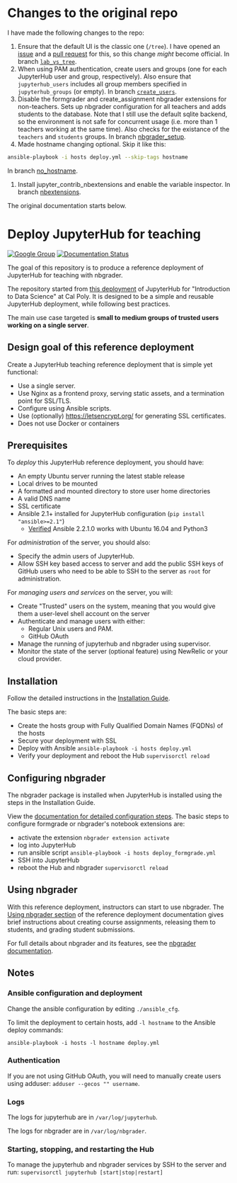 # Changes to the original repo

I have made the following changes to the repo:

1. Ensure that the default UI is the classic one (`/tree`). I have opened an
   [issue](https://github.com/jupyterhub/jupyterhub-deploy-teaching/issues/102) and a
   [pull request](https://github.com/jupyterhub/jupyterhub-deploy-teaching/pull/103)
   for this, so this change _might_ become official.
   In branch [`lab_vs_tree`](https://github.com/DavidNemeskey/jupyterhub-deploy-teaching/tree/lab_vs_tree).
1. When using PAM authentication, create users and groups (one for each
   JupyterHub user and group, respectively). Also ensure that `jupyterhub_users`
   includes all group members specified in `jupyterhub_groups` (or empty).
   In branch [`create_users`](https://github.com/DavidNemeskey/jupyterhub-deploy-teaching/tree/create_users).
1. Disable the formgrader and create_assignment nbgrader extensions for non-teachers.
   Sets up nbgrader configuration for all teachers and adds students to the database.
   Note that I still use the default sqlite backend, so the environment is not
   safe for concurrent usage (i.e. more than 1 teachers working at the same time).
   Also checks for the existance of the `teachers` and `students` groups. In branch
   [nbgrader_setup](https://github.com/DavidNemeskey/jupyterhub-deploy-teaching/tree/nbgrader_setup).
1. Made hostname changing optional. Skip it like this:
  ```bash
  ansible-playbook -i hosts deploy.yml --skip-tags hostname
  ```
  In branch [no_hostname](https://github.com/DavidNemeskey/jupyterhub-deploy-teaching/tree/no_hostname).
1. Install jupyter_contrib_nbextensions and enable the variable inspector.
  In branch [nbextensions](https://github.com/DavidNemeskey/jupyterhub-deploy-teaching/tree/nbextensions).

The original documentation starts below.

# Deploy JupyterHub for teaching

[![Google Group](https://img.shields.io/badge/-Google%20Group-lightgrey.svg)](https://groups.google.com/forum/#!forum/jupyter)
[![Documentation Status](http://readthedocs.org/projects/jupyterhub-deploy-teaching/badge/?version=latest)](http://jupyterhub-deploy-teaching.readthedocs.org/en/latest/?badge=latest)

The goal of this repository is to produce a reference deployment of JupyterHub
for teaching with nbgrader.

The repository started from [this deployment](https://github.com/calpolydatascience/jupyterhub-deploy-data301) of JupyterHub
for "Introduction to Data Science" at Cal Poly.
It is designed to be a simple and reusable JupyterHub deployment, while
following best practices.

The main use case targeted is **small to medium groups of trusted users
working on a single server**.

## Design goal of this reference deployment

Create a JupyterHub teaching reference deployment that is simple yet
functional:

- Use a single server.
- Use Nginx as a frontend proxy, serving static assets, and a termination
  point for SSL/TLS.
- Configure using Ansible scripts.
- Use (optionally) https://letsencrypt.org/ for generating SSL certificates.
- Does not use Docker or containers

## Prerequisites

To *deploy* this JupyterHub reference deployment, you should have:

- An empty Ubuntu server running the latest stable release
- Local drives to be mounted
- A formatted and mounted directory to store user home directories
- A valid DNS name
- SSL certificate
- Ansible 2.1+ installed for JupyterHub configuration (`pip install "ansible>=2.1"`)
    - [Verified](https://github.com/jupyterhub/jupyterhub-deploy-teaching/issues/48#issuecomment-277407265) Ansible 2.2.1.0 works with Ubuntu 16.04 and Python3

For *administration* of the server, you should also:

- Specify the admin users of JupyterHub.
- Allow SSH key based access to server and add the public SSH keys of GitHub
  users who need to be able to SSH to the server as `root` for administration.

For *managing users and services* on the server, you will:

- Create "Trusted" users on the system, meaning that you would give them a
  user-level shell account on the server
- Authenticate and manage users with either:
  * Regular Unix users and PAM.
  * GitHub OAuth
- Manage the running of jupyterhub and nbgrader using supervisor.
- Monitor the state of the server (optional feature) using NewRelic or your
  cloud provider.

## Installation

Follow the detailed instructions in the [Installation Guide](http://jupyterhub-deploy-teaching.readthedocs.org/en/latest/installation.html).

The basic steps are:
- Create the hosts group with Fully Qualified Domain Names (FQDNs) of the hosts
- Secure your deployment with SSL
- Deploy with Ansible ``ansible-playbook -i hosts deploy.yml``
- Verify your deployment and reboot the Hub ``supervisorctl reload``

## Configuring nbgrader

The nbgrader package is installed when JupyterHub is installed using the
steps in the Installation Guide.

View the [documentation for detailed configuration steps](http://jupyterhub-deploy-teaching.readthedocs.org/en/latest/configure-nbgrader.html). The basic steps to
configure formgrade or nbgrader's notebook extensions are:

- activate the extension ``nbgrader extension activate``
- log into JupyterHub
- run ansible script ``ansible-playbook -i hosts deploy_formgrade.yml``
- SSH into JupyterHub
- reboot the Hub and nbgrader ``supervisorctl reload``

## Using nbgrader

With this reference deployment, instructors can start to use nbgrader.
The [Using nbgrader section](http://jupyterhub-deploy-teaching.readthedocs.org/en/latest/use-nbgrader.html)
of the reference deployment documentation gives brief instructions about
creating course assignments, releasing them to students, and grading student
submissions.

For full details about nbgrader and its features, see the [nbgrader documentation](http://nbgrader.readthedocs.org/en/latest/).

## Notes

### Ansible configuration and deployment

Change the ansible configuration by editing ``./ansible_cfg``.

To limit the deployment to certain hosts, add ``-l hostname`` to the
Ansible deploy commands:

``ansible-playbook -i hosts -l hostname deploy.yml``

### Authentication
If you are not using GitHub OAuth, you will need to manually create users
using adduser: ``adduser --gecos "" username``.

### Logs
The logs for jupyterhub are in ``/var/log/jupyterhub``.

The logs for nbgrader are in ``/var/log/nbgrader``.

### Starting, stopping, and restarting the Hub
To manage the jupyterhub and nbgrader services by SSH to the server
and run: ``supervisorctl jupyterhub [start|stop|restart]``
